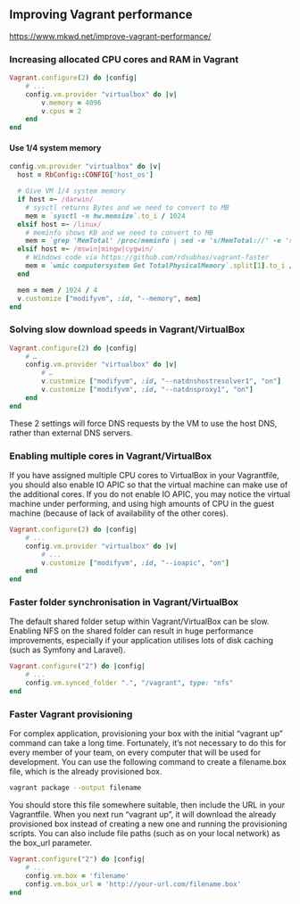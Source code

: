## Improving Vagrant performance

https://www.mkwd.net/improve-vagrant-performance/


### Increasing allocated CPU cores and RAM in Vagrant

```ruby
Vagrant.configure(2) do |config|
    # ...
    config.vm.provider "virtualbox" do |v|
        v.memory = 4096
        v.cpus = 2
    end
end
```

#### Use 1/4 system memory

```ruby
config.vm.provider "virtualbox" do |v|
  host = RbConfig::CONFIG['host_os']

  # Give VM 1/4 system memory 
  if host =~ /darwin/
    # sysctl returns Bytes and we need to convert to MB
    mem = `sysctl -n hw.memsize`.to_i / 1024
  elsif host =~ /linux/
    # meminfo shows KB and we need to convert to MB
    mem = `grep 'MemTotal' /proc/meminfo | sed -e 's/MemTotal://' -e 's/ kB//'`.to_i 
  elsif host =~ /mswin|mingw|cygwin/
    # Windows code via https://github.com/rdsubhas/vagrant-faster
    mem = `wmic computersystem Get TotalPhysicalMemory`.split[1].to_i / 1024
  end

  mem = mem / 1024 / 4
  v.customize ["modifyvm", :id, "--memory", mem]
end
```


### Solving slow download speeds in Vagrant/VirtualBox

```ruby
Vagrant.configure(2) do |config|
    # …
    config.vm.provider "virtualbox" do |v|
        # …
        v.customize ["modifyvm", :id, "--natdnshostresolver1", "on"]
        v.customize ["modifyvm", :id, "--natdnsproxy1", "on"]
    end
end
```

These 2 settings will force DNS requests by the VM to use the host DNS, rather than external DNS servers.


### Enabling multiple cores in Vagrant/VirtualBox

If you have assigned multiple CPU cores to VirtualBox in your Vagrantfile, you should also enable IO APIC so that the virtual machine can make use of the additional cores.
If you do not enable IO APIC, you may notice the virtual machine under performing, and using high amounts of CPU in the guest machine (because of lack of availability of the other cores).

```ruby
Vagrant.configure(2) do |config|
    # ...
    config.vm.provider "virtualbox" do |v|
        # ...
        v.customize ["modifyvm", :id, "--ioapic", "on"]
    end
end
```


### Faster folder synchronisation in Vagrant/VirtualBox

The default shared folder setup within Vagrant/VirtualBox can be slow. 
Enabling NFS on the shared folder can result in huge performance improvements, especially if your application utilises lots of disk caching (such as Symfony and Laravel). 

```ruby
Vagrant.configure("2") do |config|
    # ...
    config.vm.synced_folder ".", "/vagrant", type: "nfs"
end
```


### Faster Vagrant provisioning

For complex application, provisioning your box with the initial “vagrant up” command can take a long time. 
Fortunately, it’s not necessary to do this for every member of your team, on every computer that will be used for development. 
You can use the following command to create a filename.box file, which is the already provisioned box.

```bash
vagrant package --output filename
```

You should store this file somewhere suitable, then include the URL in your Vagrantfile. 
When you next run “vagrant up”, it will download the already provisioned box instead of creating a new one and running the provisioning scripts. 
You can also include file paths (such as on your local network) as the box_url parameter.

```ruby
Vagrant.configure("2") do |config|
    # ...
    config.vm.box = 'filename'
    config.vm.box_url = 'http://your-url.com/filename.box'
end
```
